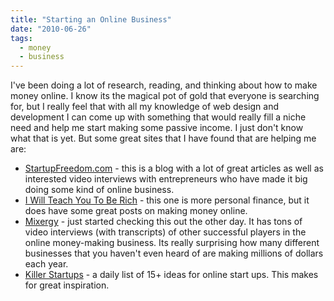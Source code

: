 ```yaml
---
title: "Starting an Online Business"
date: "2010-06-26"
tags:
  - money
  - business
---
```


I've been doing a lot of research, reading, and thinking about how to make money online. I know its the magical pot of gold that everyone is searching for, but I really feel that with all my knowledge of web design and development I can come up with something that would really fill a niche need and help me start making some passive income. I just don't know what that is yet. But some great sites that I have found that are helping me are:

- [StartupFreedom.com](http://www.startupfreedom.com/) - this is a blog with a lot of great articles as well as interested video interviews with entrepreneurs who have made it big doing some kind of online business.
- [I Will Teach You To Be Rich](http://www.iwillteachyoutoberich.com/) - this one is more personal finance, but it does have some great posts on making money online.
- [Mixergy](http://www.mixergy.com/) - just started checking this out the other day. It has tons of video interviews (with transcripts) of other successful players in the online money-making business. Its really surprising how many different businesses that you haven't even heard of are making millions of dollars each year.
- [Killer Startups](http://www.killerstartups.com/) - a daily list of 15+ ideas for online start ups. This makes for great inspiration.
